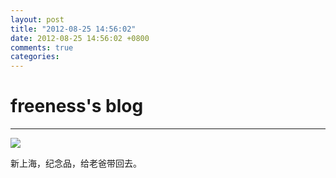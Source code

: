 ```yaml
---
layout: post
title: "2012-08-25 14:56:02"
date: 2012-08-25 14:56:02 +0800
comments: true
categories: 
---
```


# freeness's blog

----------

![](http://okqmqrbgo.bkt.clouddn.com/201208251456021.jpg)

>
新上海，纪念品，给老爸带回去。